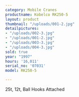 ```yaml
---
category: Mobile Cranes
productname: Kobelco RK250-5
layout: product
thumbnail: "/uploads/001-2.jpg"
detailpictures:
- "/uploads/002-3.jpg"
- "/uploads/001-2.jpg"
- "/uploads/003-3.jpg"
- "/uploads/004-3.jpg"
sold: true
year: "1997"
hours: '16,011'
serial_no: '07031'
model: RK250-5

---
```

25t, 12t, Ball Hooks Attached